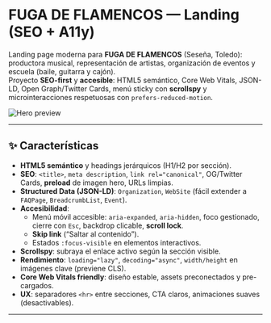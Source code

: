 # FUGA DE FLAMENCOS — Landing (SEO + A11y)

Landing page moderna para **FUGA DE FLAMENCOS** (Seseña, Toledo): productora musical, representación de artistas, organización de eventos y escuela (baile, guitarra y cajón).  
Proyecto **SEO-first** y **accesible**: HTML5 semántico, Core Web Vitals, JSON-LD, Open Graph/Twitter Cards, menú sticky con **scrollspy** y microinteracciones respetuosas con `prefers-reduced-motion`.

![Hero preview](https://i.imgur.com/2sA2Q5m.jpg)

---

## ✨ Características
- **HTML5 semántico** y headings jerárquicos (H1/H2 por sección).
- **SEO**: `<title>`, `meta description`, `link rel="canonical"`, OG/Twitter Cards, **preload** de imagen hero, URLs limpias.
- **Structured Data (JSON-LD)**: `Organization`, `WebSite` (fácil extender a `FAQPage`, `BreadcrumbList`, `Event`).
- **Accesibilidad**:
  - Menú móvil accesible: `aria-expanded`, `aria-hidden`, foco gestionado, cierre con `Esc`, backdrop clicable, **scroll lock**.
  - **Skip link** (“Saltar al contenido”).
  - Estados `:focus-visible` en elementos interactivos.
- **Scrollspy**: subraya el enlace activo según la sección visible.
- **Rendimiento**: `loading="lazy"`, `decoding="async"`, `width/height` en imágenes clave (previene CLS).
- **Core Web Vitals friendly**: diseño estable, assets preconectados y pre-cargados.
- **UX**: separadores `<hr>` entre secciones, CTA claros, animaciones suaves (desactivables).

---

